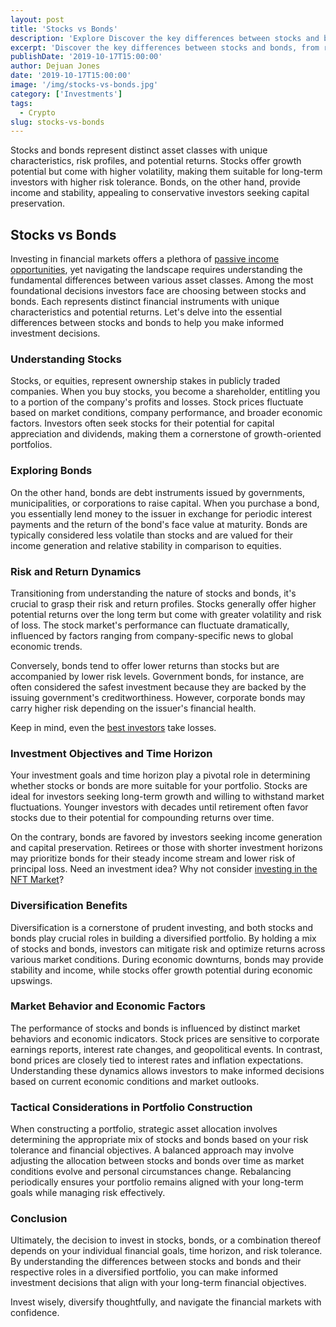 ```yaml
---
layout: post
title: 'Stocks vs Bonds'
description: 'Explore Discover the key differences between stocks and bonds, from risk levels to investment strategies. Learn which might suit your financial goals best.'
excerpt: 'Discover the key differences between stocks and bonds, from risk levels to investment strategies, and learn which might suit your financial goals best.'
publishDate: '2019-10-17T15:00:00'
author: Dejuan Jones
date: '2019-10-17T15:00:00'
image: '/img/stocks-vs-bonds.jpg'
category: ['Investments']
tags:
  - Crypto
slug: stocks-vs-bonds
---
```


Stocks and bonds represent distinct asset classes with unique characteristics, risk profiles, and potential returns. Stocks offer growth potential but come with higher volatility, making them suitable for long-term investors with higher risk tolerance. Bonds, on the other hand, provide income and stability, appealing to conservative investors seeking capital preservation.

## Stocks vs Bonds

Investing in financial markets offers a plethora of [passive income opportunities](/blog/passive-income-investments), yet navigating the landscape requires understanding the fundamental differences between various asset classes. Among the most foundational decisions investors face are choosing between stocks and bonds. Each represents distinct financial instruments with unique characteristics and potential returns. Let's delve into the essential differences between stocks and bonds to help you make informed investment decisions.

### Understanding Stocks

Stocks, or equities, represent ownership stakes in publicly traded companies. When you buy stocks, you become a shareholder, entitling you to a portion of the company's profits and losses. Stock prices fluctuate based on market conditions, company performance, and broader economic factors. Investors often seek stocks for their potential for capital appreciation and dividends, making them a cornerstone of growth-oriented portfolios.

### Exploring Bonds

On the other hand, bonds are debt instruments issued by governments, municipalities, or corporations to raise capital. When you purchase a bond, you essentially lend money to the issuer in exchange for periodic interest payments and the return of the bond's face value at maturity. Bonds are typically considered less volatile than stocks and are valued for their income generation and relative stability in comparison to equities.

### Risk and Return Dynamics

Transitioning from understanding the nature of stocks and bonds, it's crucial to grasp their risk and return profiles. Stocks generally offer higher potential returns over the long term but come with greater volatility and risk of loss. The stock market's performance can fluctuate dramatically, influenced by factors ranging from company-specific news to global economic trends.

Conversely, bonds tend to offer lower returns than stocks but are accompanied by lower risk levels. Government bonds, for instance, are often considered the safest investment because they are backed by the issuing government's creditworthiness. However, corporate bonds may carry higher risk depending on the issuer's financial health.

Keep in mind, even the [best investors](/blog/top-investors) take losses.

### Investment Objectives and Time Horizon

Your investment goals and time horizon play a pivotal role in determining whether stocks or bonds are more suitable for your portfolio. Stocks are ideal for investors seeking long-term growth and willing to withstand market fluctuations. Younger investors with decades until retirement often favor stocks due to their potential for compounding returns over time.

On the contrary, bonds are favored by investors seeking income generation and capital preservation. Retirees or those with shorter investment horizons may prioritize bonds for their steady income stream and lower risk of principal loss. Need an investment idea? Why not consider [investing in the NFT Market](/blog/nft-market-breakdown)?

### Diversification Benefits

Diversification is a cornerstone of prudent investing, and both stocks and bonds play crucial roles in building a diversified portfolio. By holding a mix of stocks and bonds, investors can mitigate risk and optimize returns across various market conditions. During economic downturns, bonds may provide stability and income, while stocks offer growth potential during economic upswings.

### Market Behavior and Economic Factors

The performance of stocks and bonds is influenced by distinct market behaviors and economic indicators. Stock prices are sensitive to corporate earnings reports, interest rate changes, and geopolitical events. In contrast, bond prices are closely tied to interest rates and inflation expectations. Understanding these dynamics allows investors to make informed decisions based on current economic conditions and market outlooks.

### Tactical Considerations in Portfolio Construction

When constructing a portfolio, strategic asset allocation involves determining the appropriate mix of stocks and bonds based on your risk tolerance and financial objectives. A balanced approach may involve adjusting the allocation between stocks and bonds over time as market conditions evolve and personal circumstances change. Rebalancing periodically ensures your portfolio remains aligned with your long-term goals while managing risk effectively.

### Conclusion

Ultimately, the decision to invest in stocks, bonds, or a combination thereof depends on your individual financial goals, time horizon, and risk tolerance. By understanding the differences between stocks and bonds and their respective roles in a diversified portfolio, you can make informed investment decisions that align with your long-term financial objectives.

Invest wisely, diversify thoughtfully, and navigate the financial markets with confidence.
